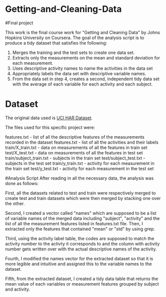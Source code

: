 # Getting-and-Cleaning-Data

#Final project

This work is the final course work for "Getting and Cleaning Data" by Johns Hopkins University on Coursera. The goal of the analysis script is to produce a tidy dataset that satisfies the following:
1. Merges the training and the test sets to create one data set.
2. Extracts only the measurements on the mean and standard deviation for each measurement.
3. Uses descriptive activity names to name the activities in the data set
4. Appropriately labels the data set with descriptive variable names.
5. From the data set in step 4, creates a second, independent tidy data set with the average of each variable for each activity and each subject.

# Dataset
The original data used is [UCI HAR Dataset](https://d396qusza40orc.cloudfront.net/getdata%2Fprojectfiles%2FUCI%20HAR%20Dataset.zip). 

The files used for this specific project were:

features.txt - list of all the descriptive features of the measurements recorded in the dataset
features.txt - list of all the activities and their labels
train/X_train.txt - data on measurements of all the features in train set
test/X_test.txt - data on measurements of all the features in test set
train/subject_train.txt - subjects in the train set
test/subject_test.txt - subjects in the test set
train/y_train.txt - activity for each measurement in the train set
test/y_test.txt - activity for each measurement in the test set

#Analysis Script
After reading in all the necessary data, the analysis was done as follows:

First, all the datasets related to test and train were respectively merged to create test and train datasets which were then merged by stacking one over the other.

Second, I created a vector called "names" which are supposed to be a list of variable names of the merged data including "subject", "activity" and the list of all the measurement features listed in features.txt file. Then, I extracted only the features that contained "mean" or "std" by using grep.

Third, using the activity label table, the codes are supposed to match the activity number to the activty it corresponds to and the column with activity number gets written over with the actual descriptive names of the activity.

Fourth, I modified the names vector for the extracted dataset so that it is more legible and intuitive and assigned this to the variable names to the dataset.

Fifth, from the extracted dataset, I created a tidy data table that returns the mean value of each variables or measurement features grouped by subject and activity.